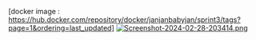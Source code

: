 [docker image : https://hub.docker.com/repository/docker/janjanbabyjan/sprint3/tags?page=1&ordering=last_updated]
<a href="https://pic.in.th/image/2GuX7z"><img src="https://img2.pic.in.th/pic/Screenshot-2024-02-28-203414.png" alt="Screenshot-2024-02-28-203414.png" border="0" /></a>
